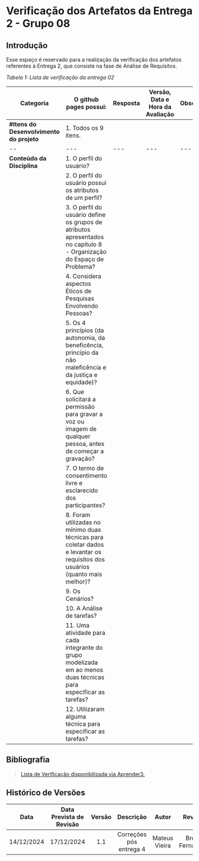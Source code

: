 # Verificação dos Artefatos da Entrega 2 - Grupo 08

## Introdução

Esse espaço é reservado para a realização da verificação dos artefatos referentes à Entrega 2, que consiste na fase de Análise de Requisitos.

_Tabela 1: Lista de verificação da entrega 02_

| **Categoria**                            | **O github pages possui:**                                                                                                 | **Resposta** | **Versão, Data e Hora da Avaliação** | **Observações** |
| ---------------------------------------- | -------------------------------------------------------------------------------------------------------------------------- | ------------ | ----------------------------------- | --------------- |
| **#Itens do Desenvolvimento do projeto** | 1. Todos os 9 itens.                                                                                                       |              |                                     |                 |
| --                                       | ---                                                                                                                        | ---          | ---                                 | ---             |
| **Conteúdo da Disciplina**               | 1. O perfil do usuário?                                                                                                    |              |                                     |                 |
|                                          | 2. O perfil do usuário possui os atributos de um perfil?                                                                   |              |                                     |                 |
|                                          | 3. O perfil do usuário define os grupos de atributos apresentados no capítulo 8 - Organização do Espaço de Problema?       |              |                                     |                 |
|                                          | 4. Considera aspectos Éticos de Pesquisas Envolvendo Pessoas?                                                              |              |                                     |                 |
|                                          | 5. Os 4 princípios (da autonomia, da beneficência, princípio da não maleficência e da justiça e equidade)?                 |              |                                     |                 |
|                                          | 6. Que solicitará a permissão para gravar a voz ou imagem de qualquer pessoa, antes de começar a gravação?                 |              |                                     |                 |
|                                          | 7. O termo de consentimento livre e esclarecido dos participantes?                                                         |              |                                     |                 |
|                                          | 8. Foram utilizadas no mínimo duas técnicas para coletar dados e levantar os requisitos dos usuários (quanto mais melhor)? |              |                                     |                 |
|                                          | 9. Os Cenários?                                                                                                            |              |                                     |                 |
|                                          | 10. A Análise de tarefas?                                                                                                  |              |                                     |                 |
|                                          | 11. Uma atividade para cada integrante do grupo modelizada em ao menos duas técnicas para especificar as tarefas?          |              |                                     |                 |
|                                          | 12. Utilizaram alguma técnica para especificar as tarefas?                                                                 |              |                                     |                 |

## Bibliografia

> [Lista de Verificação disponibilizada via Aprender3.](https://aprender3.unb.br/pluginfile.php/2972625/mod_resource/content/58/Plano_de_Ensino%20FIHC%20022024%20Turma%2001%20v2.pdf)

## Histórico de Versões

|    Data    | Data Prevista de Revisão | Versão |        Descrição        |     Autor     |     Revisor     |
| :--------: | :----------------------: | :----: | :---------------------: | :-----------: | :-------------: |
| 14/12/2024 |        17/12/2024        |  1.1   | Correções pós entrega 4 | Mateus Vieira | Breno Fernandes |
